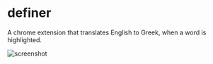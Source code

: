 # definer
A chrome extension that translates English to Greek, when a word is highlighted.



![screenshot](https://imgur.com/5iniKr6.png)

